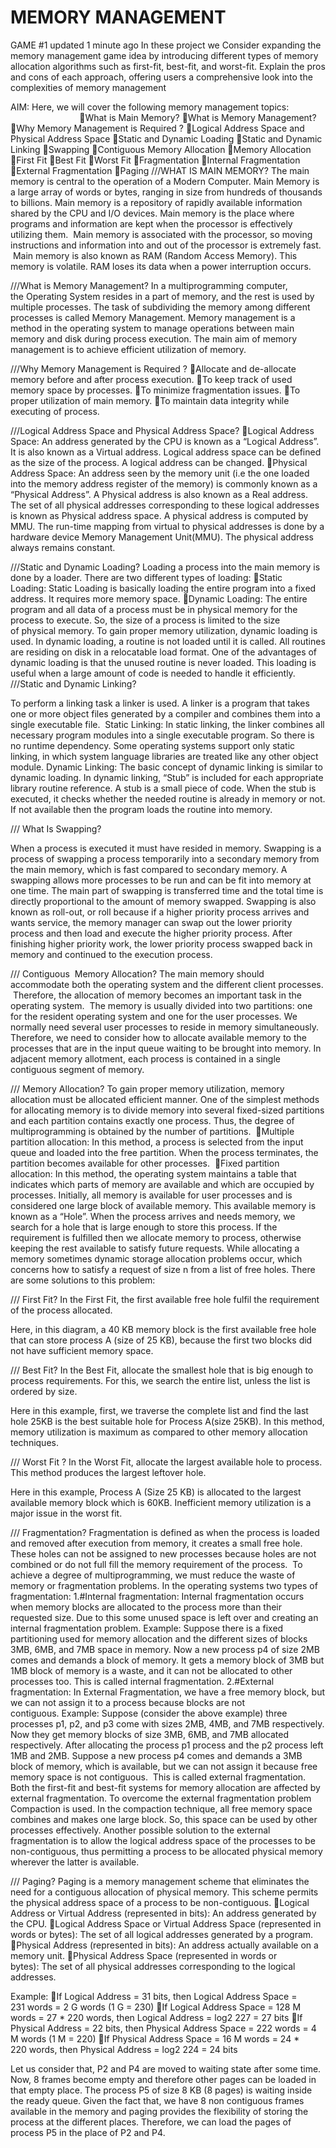 # MEMORY MANAGEMENT
 GAME #1 updated 1 minute ago In these project we Consider expanding the memory management game idea by introducing different types of memory allocation algorithms such as first-fit, best-fit, and worst-fit. Explain the pros and cons of each approach, offering users a comprehensive look into the complexities of memory management

 AIM: Here, we will cover the following memory management topics:                                          
What is Main Memory?
What is Memory Management?
Why Memory Management is Required ?
Logical Address Space and Physical Address Space
Static and Dynamic Loading
Static and Dynamic Linking
Swapping
Contiguous Memory Allocation
Memory Allocation
First Fit
Best Fit
Worst Fit
Fragmentation
Internal Fragmentation
External Fragmentation
Paging
///WHAT IS MAIN MEMORY?
The main memory is central to the operation of a Modern Computer. Main Memory is a large array of words or bytes, ranging in size from hundreds of thousands to billions. Main memory is a repository of rapidly available information shared by the CPU and I/O devices. Main memory is the place where programs and information are kept when the processor is effectively utilizing them.  Main memory is associated with the processor, so moving instructions and information into and out of the processor is extremely fast.  Main memory is also known as RAM (Random Access Memory). This memory is volatile. RAM loses its data when a power interruption occurs.

///What is Memory Management?
In a multiprogramming computer, the Operating System resides in a part of memory, and the rest is used by multiple processes. The task of subdividing the memory among different processes is called Memory Management. Memory management is a method in the operating system to manage operations between main memory and disk during process execution. The main aim of memory management is to achieve efficient utilization of memory.  

///Why Memory Management is Required ?
Allocate and de-allocate memory before and after process execution.
To keep track of used memory space by processes.
To minimize fragmentation issues.
To proper utilization of main memory.
To maintain data integrity while executing of process.

///Logical Address Space and Physical Address Space?
Logical Address Space: An address generated by the CPU is known as a “Logical Address”. It is also known as a Virtual address. Logical address space can be defined as the size of the process. A logical address can be changed.
Physical Address Space: An address seen by the memory unit (i.e the one loaded into the memory address register of the memory) is commonly known as a “Physical Address”. A Physical address is also known as a Real address. The set of all physical addresses corresponding to these logical addresses is known as Physical address space. A physical address is computed by MMU. The run-time mapping from virtual to physical addresses is done by a hardware device Memory Management Unit(MMU). The physical address always remains constant.

///Static and Dynamic Loading?
 Loading a process into the main memory is done by a loader. There are two      different types of loading:
Static Loading: Static Loading is basically loading the entire program into a fixed address. It requires more memory space.
Dynamic Loading: The entire program and all data of a process must be in physical memory for the process to execute. So, the size of a process is limited to the size of physical memory. To gain proper memory utilization, dynamic loading is used. In dynamic loading, a routine is not loaded until it is called. All routines are residing on disk in a relocatable load format. One of the advantages of dynamic loading is that the unused routine is never loaded. This loading is useful when a large amount of code is needed to handle it efficiently.
///Static and Dynamic Linking?

To perform a linking task a linker is used. A linker is a program that takes one or more object files generated by a compiler and combines them into a single executable file. 
Static Linking: In static linking, the linker combines all necessary program modules into a single executable program. So there is no runtime dependency. Some operating systems support only static linking, in which system language libraries are treated like any other object module.
Dynamic Linking: The basic concept of dynamic linking is similar to dynamic loading. In dynamic linking, “Stub” is included for each appropriate library routine reference. A stub is a small piece of code. When the stub is executed, it checks whether the needed routine is already in memory or not. If not available then the program loads the routine into memory.

/// What Is Swapping?

When a process is executed it must have resided in memory. Swapping is a process of swapping a process temporarily into a secondary memory from the main memory, which is fast compared to secondary memory. A swapping allows more processes to be run and can be fit into memory at one time. The main part of swapping is transferred time and the total time is directly proportional to the amount of memory swapped. Swapping is also known as roll-out, or roll because if a higher priority process arrives and wants service, the memory manager can swap out the lower priority process and then load and execute the higher priority process. After finishing higher priority work, the lower priority process swapped back in memory and continued to the execution process.



/// Contiguous  Memory Allocation?
The main memory should accommodate both the operating system and the different client processes.  Therefore, the allocation of memory becomes an important task in the operating system.  The memory is usually divided into two partitions: one for the resident operating system and one for the user processes. We normally need several user processes to reside in memory simultaneously. Therefore, we need to consider how to allocate available memory to the processes that are in the input queue waiting to be brought into memory. In adjacent memory allotment, each process is contained in a single contiguous segment of memory.  


/// Memory Allocation?
To gain proper memory utilization, memory allocation must be allocated efficient manner. One of the simplest methods for allocating memory is to divide memory into several fixed-sized partitions and each partition contains exactly one process. Thus, the degree of multiprogramming is obtained by the number of partitions. 
Multiple partition allocation: In this method, a process is selected from the input queue and loaded into the free partition. When the process terminates, the partition becomes available for other processes. 
Fixed partition allocation: In this method, the operating system maintains a table that indicates which parts of memory are available and which are occupied by processes. Initially, all memory is available for user processes and is considered one large block of available memory. This available memory is known as a “Hole”. When the process arrives and needs memory, we search for a hole that is large enough to store this process. If the requirement is fulfilled then we allocate memory to process, otherwise keeping the rest available to satisfy future requests. While allocating a memory sometimes dynamic storage allocation problems occur, which concerns how to satisfy a request of size n from a list of free holes. There are some solutions to this problem:

/// First Fit?
In the First Fit, the first available free hole fulfil the requirement of the process allocated. 



Here, in this diagram, a 40 KB memory block is the first available free hole that can store process A (size of 25 KB), because the first two blocks did not have sufficient memory space.

/// Best Fit?
In the Best Fit, allocate the smallest hole that is big enough to process requirements. For this, we search the entire list, unless the list is ordered by size. 



Here in this example, first, we traverse the complete list and find the last hole 25KB is the best suitable hole for Process A(size 25KB). In this method, memory utilization is maximum as compared to other memory allocation techniques.

/// Worst Fit ?
In the Worst Fit, allocate the largest available hole to process. This method produces the largest leftover hole. 

Here in this example, Process A (Size 25 KB) is allocated to the largest available memory block which is 60KB. Inefficient memory utilization is a major issue in the worst fit.

/// Fragmentation?
Fragmentation is defined as when the process is loaded and removed after execution from memory, it creates a small free hole. These holes can not be assigned to new processes because holes are not combined or do not full fill the memory requirement of the process.  To achieve a degree of multiprogramming, we must reduce the waste of memory or fragmentation problems. In the operating systems two types of fragmentation:
1.#Internal fragmentation: Internal fragmentation occurs when memory blocks are allocated to the process more than their requested size. Due to this some unused space is left over and creating an internal fragmentation problem. Example: Suppose there is a fixed partitioning used for memory allocation and the different sizes of blocks 3MB, 6MB, and 7MB space in memory. Now a new process p4 of size 2MB comes and demands a block of memory. It gets a memory block of 3MB but 1MB block of memory is a waste, and it can not be allocated to other processes too. This is called internal fragmentation.
2.#External fragmentation: In External Fragmentation, we have a free memory block, but we can not assign it to a process because blocks are not contiguous. Example: Suppose (consider the above example) three processes p1, p2, and p3 come with sizes 2MB, 4MB, and 7MB respectively. Now they get memory blocks of size 3MB, 6MB, and 7MB allocated respectively. After allocating the process p1 process and the p2 process left 1MB and 2MB. Suppose a new process p4 comes and demands a 3MB block of memory, which is available, but we can not assign it because free memory space is not contiguous.  This is called external fragmentation.
Both the first-fit and best-fit systems for memory allocation are affected by external fragmentation. To overcome the external fragmentation problem Compaction is used. In the compaction technique, all free memory space combines and makes one large block. So, this space can be used by other processes effectively.
Another possible solution to the external fragmentation is to allow the logical address space of the processes to be non-contiguous, thus permitting a process to be allocated physical memory wherever the latter is available.

/// Paging?
Paging is a memory management scheme that eliminates the need for a contiguous allocation of physical memory. This scheme permits the physical address space of a process to be non-contiguous.
Logical Address or Virtual Address (represented in bits): An address generated by the CPU.
Logical Address Space or Virtual Address Space (represented in words or bytes): The set of all logical addresses generated by a program.
Physical Address (represented in bits): An address actually available on a memory unit.
Physical Address Space (represented in words or bytes): The set of all physical addresses corresponding to the logical addresses.

Example:
If Logical Address = 31 bits, then Logical Address Space = 231 words = 2 G words (1 G = 230)
If Logical Address Space = 128 M words = 27 * 220 words, then Logical Address = log2 227 = 27 bits
If Physical Address = 22 bits, then Physical Address Space = 222 words = 4 M words (1 M = 220)
If Physical Address Space = 16 M words = 24 * 220 words, then Physical Address = log2 224 = 24 bits



Let us consider that, P2 and P4 are moved to waiting state after some time. Now, 8 frames become empty and therefore other pages can be loaded in that empty place. The process P5 of size 8 KB (8 pages) is waiting inside the ready queue.
Given the fact that, we have 8 non contiguous frames available in the memory and paging provides the flexibility of storing the process at the different places. Therefore, we can load the pages of process P5 in the place of P2 and P4.

